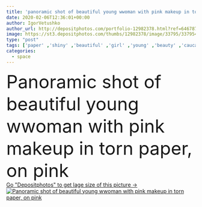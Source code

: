 ```yaml
---
title: 'panoramic shot of beautiful young wwoman with pink makeup in torn paper, on pink'
date: 2020-02-06T12:36:01+00:00
author: IgorVetushko
author_url: http://depositphotos.com/portfolio-12982378.html?ref=64678756
image: https://st3.depositphotos.com/thumbs/12982378/image/33795/337954794/api_thumb_450.jpg?forcejpeg=true
type: "post"
tags: ['paper' ,'shiny' ,'beautiful' ,'girl' ,'young' ,'beauty' ,'caucasian' ,'wellbeing' ,'care' ,'european' ,'pink' ,'tender' ,'woman' ,'Eyeshadow' ,'feminine' ,'makeup' ,'skincare' ,'purity' ,'panorama' ,'glossy' ,'attractive' ,'blush' ,'wellness' ,'tenderness' ,'copy space' ,'one person' ,'Studio Shot' ,'skin care' ,'lip gloss' ,'clean skin' ,'perfect skin' ,'torn paper' ,'on pink' ,'clean face' ,'panoramic shot' ]
categories: 
  - space
---
```

<div aling="center">
            <font size="60"> Panoramic shot of beautiful young wwoman with pink makeup in torn paper, on pink</font>   
</div>
<div>
    <a href='https://depositphotos.com/337954794/stock-photo-panoramic-shot-beautiful-young-wwoman.html?ref=64678756' target=_blank > Go "Depositphotos" to get lage size of this picture ->
        <img href='https://depositphotos.com/337954794/stock-photo-panoramic-shot-beautiful-young-wwoman.html?ref=64678756' src='https://st3.depositphotos.com/12982378/33795/i/950/depositphotos_337954794-stock-photo-panoramic-shot-beautiful-young-wwoman.jpg?forcejpeg=true' alt='Panoramic shot of beautiful young wwoman with pink makeup in torn paper, on pink' >
    </a>
</div>
